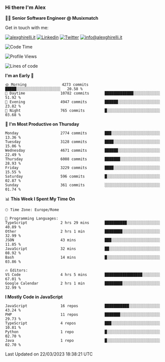 ### Hi there I'm Alex

👨‍💻 __Senior Software Engineer @ Musixmatch__

Get in touch with me:

[![alexghirelli.it](https://img.shields.io/static/v1?label=alexghirelli.it&message=%20&color=red&logo=&style=flat-square&logoColor=white)](https://www.alexghirelli.it/)
[![Linkedin](https://img.shields.io/static/v1?label=Linkedin&message=%20&color=blue&logo=Linkedin&style=flat-square&logoColor=white)](https://linkedin.com/in/alexghirelli)
[![Twitter](https://img.shields.io/static/v1?label=Twitter&message=%20&color=blue&logo=Twitter&style=flat-square&logoColor=white)](https://twitter.com/alexGhirelli)
[![info@alexghirelli.it](https://img.shields.io/static/v1?label=info@alexghirelli.it&message=%20&color=red&logo=gmail&style=flat-square&logoColor=white)](mailto:info@alexghirelli.it)

<!--START_SECTION:waka-->
![Code Time](http://img.shields.io/badge/Code%20Time-7%2C385%20hrs%2037%20mins-blue)

![Profile Views](http://img.shields.io/badge/Profile%20Views-15-blue)

![Lines of code](https://img.shields.io/badge/From%20Hello%20World%20I%27ve%20Written-31.4%20million%20lines%20of%20code-blue)

**I'm an Early 🐤** 

```text
🌞 Morning                4273 commits        █████░░░░░░░░░░░░░░░░░░░░   20.58 % 
🌆 Daytime                10782 commits       █████████████░░░░░░░░░░░░   51.92 % 
🌃 Evening                4947 commits        ██████░░░░░░░░░░░░░░░░░░░   23.82 % 
🌙 Night                  765 commits         █░░░░░░░░░░░░░░░░░░░░░░░░   03.68 % 
```
📅 **I'm Most Productive on Thursday** 

```text
Monday                   2774 commits        ███░░░░░░░░░░░░░░░░░░░░░░   13.36 % 
Tuesday                  3128 commits        ████░░░░░░░░░░░░░░░░░░░░░   15.06 % 
Wednesday                4671 commits        ██████░░░░░░░░░░░░░░░░░░░   22.49 % 
Thursday                 6008 commits        ███████░░░░░░░░░░░░░░░░░░   28.93 % 
Friday                   3229 commits        ████░░░░░░░░░░░░░░░░░░░░░   15.55 % 
Saturday                 596 commits         █░░░░░░░░░░░░░░░░░░░░░░░░   02.87 % 
Sunday                   361 commits         ░░░░░░░░░░░░░░░░░░░░░░░░░   01.74 % 
```


📊 **This Week I Spent My Time On** 

```text
🕑︎ Time Zone: Europe/Rome

💬 Programming Languages: 
TypeScript               2 hrs 29 mins       ██████████░░░░░░░░░░░░░░░   40.89 % 
Other                    2 hrs 1 min         ████████░░░░░░░░░░░░░░░░░   32.99 % 
JSON                     43 mins             ███░░░░░░░░░░░░░░░░░░░░░░   11.85 % 
JavaScript               32 mins             ██░░░░░░░░░░░░░░░░░░░░░░░   08.92 % 
Bash                     14 mins             █░░░░░░░░░░░░░░░░░░░░░░░░   03.86 % 

🔥 Editors: 
VS Code                  4 hrs 5 mins        █████████████████░░░░░░░░   67.01 % 
Google Calendar          2 hrs 1 min         ████████░░░░░░░░░░░░░░░░░   32.99 % 
```

**I Mostly Code in JavaScript** 

```text
JavaScript               16 repos            ███████████░░░░░░░░░░░░░░   43.24 % 
PHP                      11 repos            ███████░░░░░░░░░░░░░░░░░░   29.73 % 
TypeScript               4 repos             ███░░░░░░░░░░░░░░░░░░░░░░   10.81 % 
Python                   1 repo              █░░░░░░░░░░░░░░░░░░░░░░░░   02.70 % 
Java                     1 repo              █░░░░░░░░░░░░░░░░░░░░░░░░   02.70 % 
```




 Last Updated on 22/03/2023 18:38:21 UTC
<!--END_SECTION:waka-->
